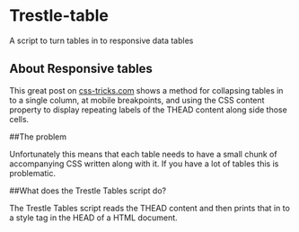 # Trestle-table
A script to turn tables in to responsive data tables
## About Responsive tables

This great post on [css-tricks.com](https://css-tricks.com/responsive-data-tables/) shows a method for collapsing tables in to a single column, at mobile breakpoints, and using the CSS content property to display repeating labels of the THEAD content along side those cells.

##The problem

Unfortunately this means that each table needs to have a small chunk of accompanying CSS written along with it. If you have a lot of tables this is problematic.

##What does the Trestle Tables script do?

The Trestle Tables script reads the THEAD content and then prints that in to a style tag in the HEAD of a HTML document.

